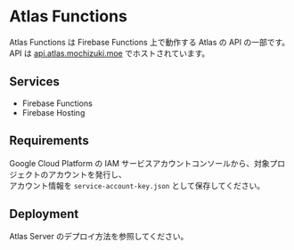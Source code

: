 # Atlas Functions

Atlas Functions は Firebase Functions 上で動作する Atlas の API の一部です。  
API は [api.atlas.mochizuki.moe](https://api.atlas.mochizuki.moe) でホストされています。


## Services

* Firebase Functions
* Firebase Hosting


## Requirements

Google Cloud Platform の IAM サービスアカウントコンソールから、対象プロジェクトのアカウントを発行し、  
アカウント情報を `service-account-key.json` として保存してください。


## Deployment

Atlas Server のデプロイ方法を参照してください。